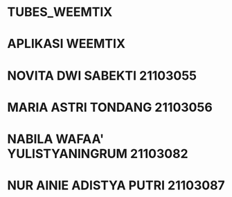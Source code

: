 # TUBES_WEEMTIX

# APLIKASI WEEMTIX
# NOVITA DWI SABEKTI 21103055
# MARIA ASTRI TONDANG 21103056
# NABILA WAFAA' YULISTYANINGRUM 21103082
# NUR AINIE ADISTYA PUTRI 21103087
